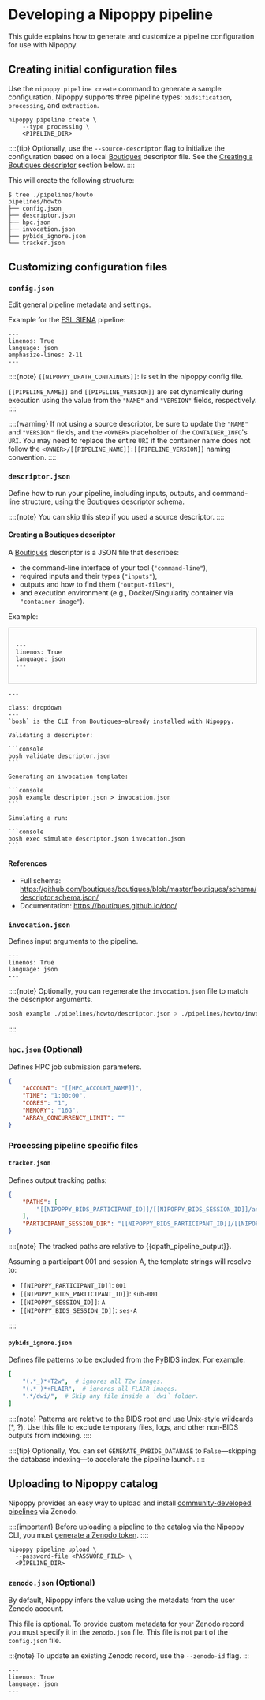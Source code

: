 # Developing a Nipoppy pipeline

This guide explains how to generate and customize a pipeline configuration for use with Nipoppy.

## Creating initial configuration files
Use the `nipoppy pipeline create` command to generate a sample configuration. Nipoppy supports three pipeline types: `bidsification`, `processing`, and `extraction`.

```console
nipoppy pipeline create \
    --type processing \
    <PIPELINE_DIR>
```

::::{tip}
Optionally, use the `--source-descriptor` flag to initialize the configuration based on a local [Boutiques](https://boutiques.github.io/) descriptor file. See the [Creating a Boutiques descriptor](#creating-a-boutiques-descriptor) section below.
::::

This will create the following structure:

```console
$ tree ./pipelines/howto
pipelines/howto
├── config.json
├── descriptor.json
├── hpc.json
├── invocation.json
├── pybids_ignore.json
└── tracker.json
```

## Customizing configuration files

### `config.json`

Edit general pipeline metadata and settings.

Example for the [FSL SIENA](https://fsl.fmrib.ox.ac.uk/fsl/docs/#/structural/siena/index) pipeline:

```{literalinclude} data/config.json
---
linenos: True
language: json
emphasize-lines: 2-11
---
```

::::{note}
`[[NIPOPPY_DPATH_CONTAINERS]]`: is set in the nipoppy config file.

`[[PIPELINE_NAME]]` and `[[PIPELINE_VERSION]]` are set dynamically during execution using the value from the `"NAME"` and `"VERSION"` fields,
respectively.
::::

::::{warning}
If not using a source descriptor, be sure to update the `"NAME"` and `"VERSION"` fields, and the `<OWNER>` placeholder of the `CONTAINER_INFO`'s `URI`. You may need to replace the entire `URI` if the container name does not follow the `<OWNER>/[[PIPELINE_NAME]]:[[PIPELINE_VERSION]]` naming convention.
::::

### `descriptor.json`

Define how to run your pipeline, including inputs, outputs, and command-line structure, using the [Boutiques](https://boutiques.github.io/) descriptor schema.

::::{note}
You can skip this step if you used a source descriptor.
::::

#### Creating a Boutiques descriptor

A [Boutiques](https://boutiques.github.io/) descriptor is a JSON file that describes:

- the command-line interface of your tool (`"command-line"`),
- required inputs and their types (`"inputs"`),
- outputs and how to find them (`"output-files"`),
- and execution environment (e.g., Docker/Singularity container via `"container-image"`).

Example:

<div style="max-height: 400px; overflow-y: auto; border: 1px solid #ccc; padding: 1em;">

```{literalinclude} data/descriptor.json
---
linenos: True
language: json
---
```

</div>


````{admonition} Helpful commands
---

class: dropdown
---
`bosh` is the CLI from Boutiques—already installed with Nipoppy.

Validating a descriptor:

```console
bosh validate descriptor.json
```

Generating an invocation template:

```console
bosh example descriptor.json > invocation.json
```

Simulating a run:

```console
bosh exec simulate descriptor.json invocation.json
```

````

#### References

- Full schema: <https://github.com/boutiques/boutiques/blob/master/boutiques/schema/descriptor.schema.json/>
- Documentation: <https://boutiques.github.io/doc/>

### `invocation.json`

Defines input arguments to the pipeline.

```{literalinclude} data/invocation.json
---
linenos: True
language: json
---
```

::::{note}
Optionally, you can regenerate the `invocation.json` file to match the descriptor arguments.

```bash
bosh example ./pipelines/howto/descriptor.json > ./pipelines/howto/invocation.json
```

::::

### `hpc.json` (Optional)

Defines HPC job submission parameters.

```json
{
    "ACCOUNT": "[[HPC_ACCOUNT_NAME]]",
    "TIME": "1:00:00",
    "CORES": "1",
    "MEMORY": "16G",
    "ARRAY_CONCURRENCY_LIMIT": ""
}
```

### Processing pipeline specific files

#### `tracker.json`

Defines output tracking paths:

```json
{
    "PATHS": [
        "[[NIPOPPY_BIDS_PARTICIPANT_ID]]/[[NIPOPPY_BIDS_SESSION_ID]]/anat/[[NIPOPPY_BIDS_PARTICIPANT_ID]]_[[NIPOPPY_BIDS_SESSION_ID]]*_example.txt"
    ],
    "PARTICIPANT_SESSION_DIR": "[[NIPOPPY_BIDS_PARTICIPANT_ID]]/[[NIPOPPY_BIDS_SESSION_ID]]"
}
```

::::{note}
The tracked paths are relative to {{dpath_pipeline_output}}.

Assuming a participant 001 and session A, the template strings will resolve to:

- `[[NIPOPPY_PARTICIPANT_ID]]`: `001`
- `[[NIPOPPY_BIDS_PARTICIPANT_ID]]`: `sub-001`
- `[[NIPOPPY_SESSION_ID]]`: `A`
- `[[NIPOPPY_BIDS_SESSION_ID]]`: `ses-A`

::::

#### `pybids_ignore.json`

Defines file patterns to be excluded from the PyBIDS index. For example:

```yaml
[
    "(.*_)*+T2w",  # ignores all T2w images.
    "(.*_)*+FLAIR",  # ignores all FLAIR images.
    ".*/dwi/",  # Skip any file inside a `dwi` folder.
]
```

::::{note}
Patterns are relative to the BIDS root and use Unix-style wildcards (*, ?).
Use this file to exclude temporary files, logs, and other non-BIDS outputs from indexing.
::::

::::{tip}
Optionally, You can set `GENERATE_PYBIDS_DATABASE` to `False`—skipping the database indexing—to accelerate the pipeline launch.
::::

## Uploading to Nipoppy catalog

Nipoppy provides an easy way to upload and install [community-developed pipelines](https://zenodo.org/search?q=metadata.subjects.subject%3A%22Nipoppy%22&l=list&p=1&s=10&sort=bestmatch) via Zenodo.

::::{important}
Before uploading a pipeline to the catalog via the Nipoppy CLI, you must [generate a Zenodo token](https://zenodo.org/account/settings/applications/tokens/new/).
::::

```console
nipoppy pipeline upload \
  --password-file <PASSWORD_FILE> \
  <PIPELINE_DIR>
```

### `zenodo.json` (Optional)

By default, Nipoppy infers the value using the metadata from the user Zenodo account.

This file is optional. To provide custom metadata for your Zenodo record you must specify it in the `zenodo.json` file. This file is not part of the `config.json` file.

:::{note}
To update an existing Zenodo record, use the `--zenodo-id` flag.
:::

```{literalinclude} /../../nipoppy/data/template_pipeline/zenodo.json
---
linenos: True
language: json
---
```
